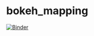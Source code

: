 # bokeh_mapping

[![Binder](https://mybinder.org/badge.svg)](https://mybinder.org/v2/gh/brittaneyross/bokeh_mapping/master)
